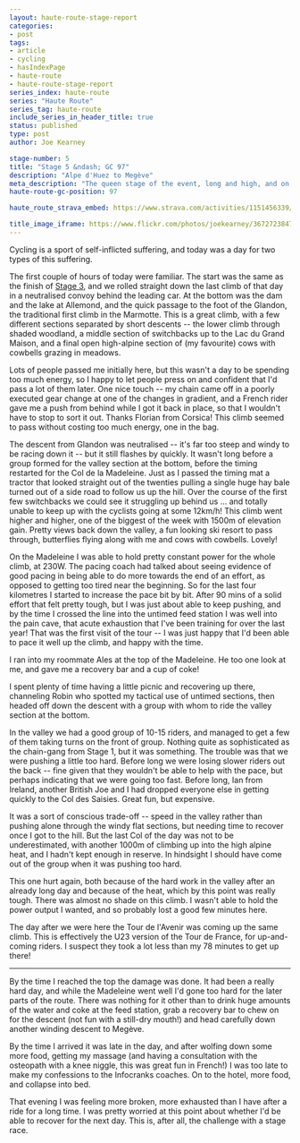 ```yaml
---
layout: haute-route-stage-report
categories:
- post
tags:
- article
- cycling
- hasIndexPage
- haute-route
- haute-route-stage-report
series_index: haute-route
series: "Haute Route"
series_tag: haute-route
include_series_in_header_title: true
status: published
type: post
author: Joe Kearney

stage-number: 5
title: "Stage 5 &ndash; GC 97"
description: "Alpe d'Huez to Megève"
meta_description: "The queen stage of the event, long and high, and on a really hot day. The first half went well; the second half I pushed too hard, paid for that on the last climb and in recovery that evening."
haute-route-gc-position: 97

haute_route_strava_embed: https://www.strava.com/activities/1151456339/embed/74f2d3620a877e590f0ecb460aba3c61587eb093

title_image_iframe: https://www.flickr.com/photos/joekearney/36727238471/in/album-72157687765853505/player/
---
```


[stage-3]: /posts/hra-2017-stage-3
[stage-4]: /posts/hra-2017-stage-4

Cycling is a sport of self-inflicted suffering, and today was a day for two types of this suffering.

The first couple of hours of today were familiar. The start was the same as the finish of [Stage 3][stage-3], and we rolled straight down the last climb of that day in a neutralised convoy behind the leading car. At the bottom was the dam and the lake at Allemond, and the quick passage to the foot of the Glandon, the traditional first climb in the Marmotte. This is a great climb, with a few different sections separated by short descents -- the lower climb through shaded woodland, a middle section of switchbacks up to the Lac du Grand Maison, and a final open high-alpine section of (my favourite) cows with cowbells grazing in meadows.

Lots of people passed me initially here, but this wasn't a day to be spending too much energy, so I happy to let people press on and confident that I'd pass a lot of them later. One nice touch -- my chain came off in a poorly executed gear change at one of the changes in gradient, and a French rider gave me a push from behind while I got it back in place, so that I wouldn't have to stop to sort it out. Thanks Florian from Corsica! This climb seemed to pass without costing too much energy, one in the bag.

The descent from Glandon was neutralised -- it's far too steep and windy to be racing down it -- but it still flashes by quickly. It wasn't long before a group formed for the valley section at the bottom, before the timing restarted for the Col de la Madeleine. Just as I passed the timing mat a tractor that looked straight out of the twenties pulling a single huge hay bale turned out of a side road to follow us up the hill. Over the course of the first few switchbacks we could see it struggling up behind us ... and totally unable to keep up with the cyclists going at some 12km/h! This climb went higher and higher, one of the biggest of the week with 1500m of elevation gain. Pretty views back down the valley, a fun looking ski resort to pass through, butterflies flying along with me and cows with cowbells. Lovely!

On the Madeleine I was able to hold pretty constant power for the whole climb, at 230W. The pacing coach had talked about seeing evidence of good pacing in being able to do more towards the end of an effort, as opposed to getting too tired near the beginning. So for the last four kilometres I started to increase the pace bit by bit. After 90 mins of a solid effort that felt pretty tough, but I was just about able to keep pushing, and by the time I crossed the line into the untimed feed station I was well into the pain cave, that acute exhaustion that I've been training for over the last year! That was the first visit of the tour -- I was just happy that I'd been able to pace it well up the climb, and happy with the time.

I ran into my roommate Ales at the top of the Madeleine. He too one look at me, and gave me a recovery bar and a cup of coke!

I spent plenty of time having a little picnic and recovering up there, channeling Robin who spotted my tactical use of untimed sections, then headed off down the descent with a group with whom to ride the valley section at the bottom.

In the valley we had a good group of 10-15 riders, and managed to get a few of them taking turns on the front of group. Nothing quite as sophisticated as the chain-gang from Stage 1, but it was something. The trouble was that we were pushing a little too hard. Before long we were losing slower riders out the back -- fine given that they wouldn't be able to help with the pace, but perhaps indicating that we were going too fast. Before long, Ian from Ireland, another British Joe and I had dropped everyone else in getting quickly to the Col des Saisies. Great fun, but expensive.

It was a sort of conscious trade-off -- speed in the valley rather than pushing alone through the windy flat sections, but needing time to recover once I got to the hill. But the last Col of the day was not to be underestimated, with another 1000m of climbing up into the high alpine heat, and I hadn't kept enough in reserve. In hindsight I should have come out of the group when it was pushing too hard.

This one hurt again, both because of the hard work in the valley after an already long day and because of the heat, which by this point was really tough. There was almost no shade on this climb. I wasn't able to hold the power output I wanted, and so probably lost a good few minutes here.

The day after we were here the Tour de l'Avenir was coming up the same climb. This is effectively the U23 version of the Tour de France, for up-and-coming riders. I suspect they took a lot less than my 78 minutes to get up there!

***

By the time I reached the top the damage was done. It had been a really hard day, and while the Madeleine went well I'd gone too hard for the later parts of the route. There was nothing for it other than to drink huge amounts of the water and coke at the feed station, grab a recovery bar to chew on for the descent (not fun with a still-dry mouth!) and head carefully down another winding descent to Megève.

By the time I arrived it was late in the day, and after wolfing down some more food, getting my massage (and having a consultation with the osteopath with a knee niggle, this was great fun in French!) I was too late to make my confessions to the Infocranks coaches. On to the hotel, more food, and collapse into bed.

That evening I was feeling more broken, more exhausted than I have after a ride for a long time. I was pretty worried at this point about whether I'd be able to recover for the next day. This is, after all, the challenge with a stage race.
